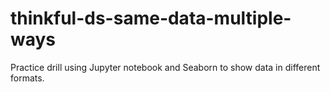 # thinkful-ds-same-data-multiple-ways
Practice drill using Jupyter notebook and Seaborn to show data in different formats.
